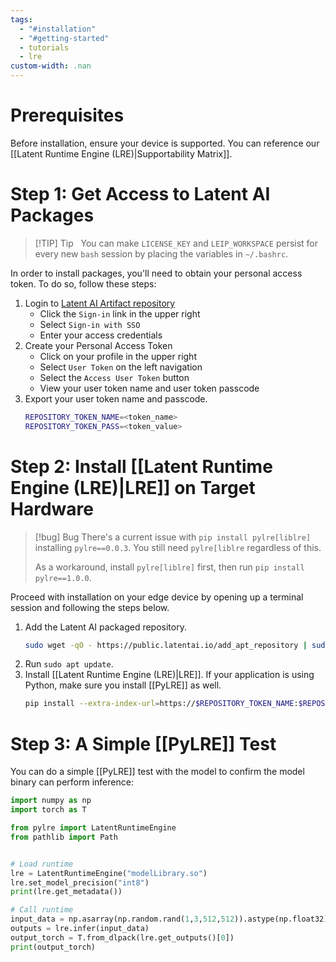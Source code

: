 ```yaml
---
tags:
  - "#installation"
  - "#getting-started"
  - tutorials
  - lre
custom-width: .nan
---
```

# Prerequisites
Before installation, ensure your device is supported. You can reference our [[Latent Runtime Engine (LRE)|Supportability Matrix]].
# Step 1: Get Access to Latent AI Packages

> [!TIP] Tip  
> You can make `LICENSE_KEY` and `LEIP_WORKSPACE` persist for every new `bash` session by placing the variables in `~/.bashrc`.

In order to install packages, you'll need to obtain your personal access token. To do so, follow these steps:
1. Login to [Latent AI Artifact repository](https://repository.latentai.com/)
    - Click the `Sign-in` link in the upper right
    - Select `Sign-in with SSO`
    - Enter your access credentials
2. Create your Personal Access Token
    - Click on your profile in the upper right
    - Select `User Token` on the left navigation
    - Select the `Access User Token` button
    - View your user token name and user token passcode
3. Export your user token name and passcode.
	```bash
	REPOSITORY_TOKEN_NAME=<token_name>
	REPOSITORY_TOKEN_PASS=<token_value>
	```
# Step 2: Install [[Latent Runtime Engine (LRE)|LRE]] on Target Hardware

> [!bug] Bug
> There's a current issue with `pip install pylre[liblre]` installing `pylre==0.0.3`. You still need `pylre[liblre` regardless of this.
> 
> As a workaround, install `pylre[liblre]` first, then run `pip install pylre==1.0.0`.

Proceed with installation on your edge device by opening up a terminal session and following the steps below.
1. Add the Latent AI packaged repository.
	```bash
	sudo wget -qO - https://public.latentai.io/add_apt_repository | sudo bash
	```
2. Run `sudo apt update`. 
3. Install [[Latent Runtime Engine (LRE)|LRE]]. If your application is using Python, make sure you install [[PyLRE]] as well.
	```bash
	pip install --extra-index-url=https://$REPOSITORY_TOKEN_NAME:$REPOSITORY_TOKEN_PASS@repository.latentai.com/repository/pypi/simple pylre[liblre]
	```
# Step 3: A Simple [[PyLRE]] Test
You can do a simple [[PyLRE]] test with the model to confirm the model binary can perform inference:
```python
import numpy as np
import torch as T

from pylre import LatentRuntimeEngine
from pathlib import Path


# Load runtime
lre = LatentRuntimeEngine("modelLibrary.so")
lre.set_model_precision("int8")
print(lre.get_metadata())

# Call runtime
input_data = np.asarray(np.random.rand(1,3,512,512)).astype(np.float32)
outputs = lre.infer(input_data)
output_torch = T.from_dlpack(lre.get_outputs()[0])
print(output_torch)
```